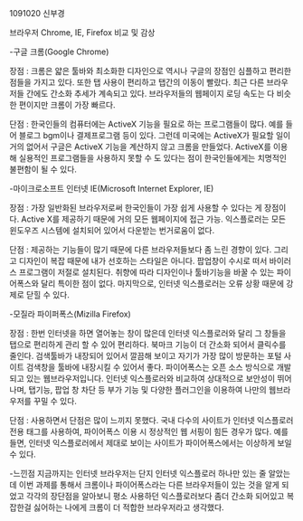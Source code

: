 ﻿1091020 신부경

브라우저 
Chrome, IE, Firefox 비교 및 감상

-구글 크롬(Google Chrome)


장점 : 크롬은 얇은 툴바와 최소화한 디자인으로 역시나 구글의 장점인 심플하고 편리한 점들을 가지고 있다. 또한 탭 사용이 편리하고 탭간의 이동이 빨랐다. 
최근 다른 브라우저들 간에도 간소화 추세가 계속되고 있다. 브라우저들의 웹페이지 로딩 속도는 다 비슷한 편이지만 크롬이 가장 빠르다. 

단점 : 한국인들의 컴퓨터에는 ActiveX 기능을 필요로 하는 프로그램들이 많다. 예를 들어 블로그 bgm이나 결제프로그램 등이 있다. 
그런데 미국에는 ActiveX가 필요할 일이 거의 없어서 구글은 ActiveX 기능을 계산하지 않고 크롬을 만들었다.
 ActiveX를 이용해 실용적인 프로그램들을 사용하지 못할 수 도 있다는 점이 한국인들에게는 치명적인 불편함이 될 수 있다.

-마이크로소프트 인터넷 IE(Microsoft Internet Explorer, IE)


장점 : 가장 일반화된 브라우저로써 한국인들이 가장 쉽게 사용할 수 있다는 게 장점이다. Active X를 제공하기 때문에 거의 모든 웹페이지에 접근 가능. 
익스플로러는 모든 윈도우즈 시스템에 설치되어 있어서 다운받는 번거로움이 없다. 

단점 : 제공하는 기능들이 많기 때문에 다른 브라우저들보다 좀 느린 경향이 있다. 그리고 디자인이 복잡 때문에 내가 선호하는 스타일은 아니다. 
팝업창이 수시로 떠서 바이러스 프로그램이 저절로 설치된다. 취향에 따라 디자인이나 툴바기능을 바꿀 수 있는 파이어폭스와 달리 특이한 점이 없다. 
마지막으로, 인터넷 익스플로러는 오류 상황 때문에 강제로 닫힐 수 있다. 


-모질라 파이퍼폭스(Mizilla Firefox)


장점 : 한번 인터넷을 하면 열어놓는 창이 많은데 인터넷 익스플로러와 달리 그 창들을 탭으로 편리하게 관리 할 수 있어 편리하다. 
북마크 기능이 더 간소화 되어서 클릭수를 줄인다. 검색툴바가 내장되어 있어서 깔끔해 보이고 자기가 가장 많이 방문하는 포털 사이트 
검색창을 툴바에 내장시킬 수 있어서 좋다. 파이어폭스는 오픈 소스 방식으로 개발되고 있는 웹브라우저입니다. 인터넷 익스플로러와 
비교하여 상대적으로 보안성이 뛰어나며, 탭기능,  팝업 창 차단 등 부가 기능 및 다양한 플러그인을 이용하여 나만의 웹브라우저를 꾸밀 수 있다.
 
단점 : 사용하면서 단점은 많이 느끼지 못했다. 국내 다수의 사이트가 인터넷 익스플로러 전용 태그를 사용하여, 
파이어폭스 이용 시 정상적인 웹 서핑이 힘든 경우가 많다. 예를 들면, 인터넷 익스플로러에서 제대로 보이는 사이트가 
파이어폭스에서는 이상하게 보일 수 있다.


-느낀점
지금까지는 인터넷 브라우저는 단지 인터넷 익스플로러 하나만 있는 줄 알았는데 이번 과제를 통해서 크롬이나 파이어폭스라는
 다른 브라우저들이 있는 것을 알게 되었고 각각의 장단점을 알아보니 평소 사용하던 익스플로러보다 좀더 간소화 되어있고 복잡한걸
 싫어하는 나에게 크롬이 더 적합한 브라우저라고 생각했다. 

